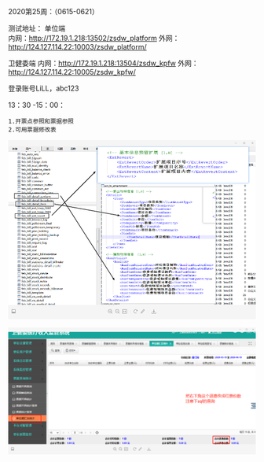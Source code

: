 2020第25周：（0615-0621）

测试地址：
 单位端   
  内网：http://172.19.1.218:13502/zsdw_platform
  外网：http://124.127.114.22:10003/zsdw_platform/

 卫健委端 
  内网：http://172.19.1.218:13504/zsdw_kpfw
  外网：http://124.127.114.22:10005/zsdw_kpfw/

登录账号LiLL，abc123

13：30 -15：00：

```
1.开票点参照和票据参照
2.可用票据修改表

```



![1592553928986](2020第24周：（0608-0614）.assets/1592553928986.png)

![1592553967568](2020第24周：（0608-0614）.assets/1592553967568.png)



